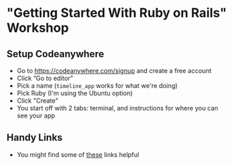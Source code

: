 # "Getting Started With Ruby on Rails" Workshop
## Setup Codeanywhere
- Go to https://codeanywhere.com/signup and create a free account
- Click “Go to editor”
- Pick a name (`timeline_app` works for what we're doing)
- Pick Ruby (I'm using the Ubuntu option)
- Click "Create"
- You start off with 2 tabs: terminal, and instructions for where you can see your app

## Handy Links
- You might find some of [these](handy_links.md) links helpful
